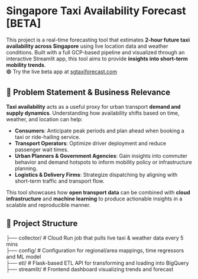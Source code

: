 # Singapore Taxi Availability Forecast [BETA]

This project is a real-time forecasting tool that estimates **2-hour future taxi availability across Singapore** using live location data and weather conditions. Built with a full GCP-based pipeline and visualized through an interactive Streamlit app, this tool aims to provide **insights into short-term mobility trends**. <br>
🟢 Try the live beta app at [sgtaxiforecast.com](https://sgtaxiforecast.com)

## 🚕 Problem Statement & Business Relevance

**Taxi availability** acts as a useful proxy for urban transport **demand and supply dynamics**. Understanding how availability shifts based on time, weather, and location can help:

- **Consumers**: Anticipate peak periods and plan ahead when booking a taxi or ride-hailing service.
- **Transport Operators**: Optimize driver deployment and reduce passenger wait times.
- **Urban Planners & Government Agencies**: Gain insights into commuter behavior and demand hotspots to inform mobility policy or infrastructure planning.
- **Logistics & Delivery Firms**: Strategize dispatching by aligning with short-term traffic and transport flow.

This tool showcases how **open transport data** can be combined with **cloud infrastructure** and **machine learning** to produce actionable insights in a scalable and reproducible manner.

## 📁 Project Structure
├── collector/ # Cloud Run job that pulls live taxi & weather data every 5 mins <br>
├── config/ # Configuration for regional/area mappings, time regressors and ML model <br>
├── etl/ # Flask-based ETL API for transforming and loading into BigQuery <br>
├── streamlit/ # Frontend dashboard visualizing trends and forecast
